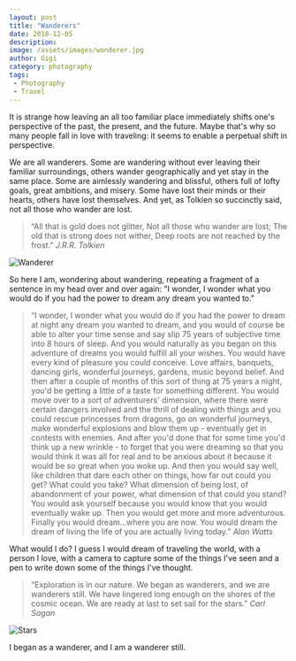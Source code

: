 ```yaml
---
layout: post
title: "Wanderers"
date: 2018-12-05
description:
image: /assets/images/wonderer.jpg
author: Gigi
category: photography
tags:
 - Photography
 - Travel
---
```


It is strange how leaving an all too familiar place immediately shifts one's perspective of the past, the present, and the future. Maybe that's why so many people fall in love with traveling: it seems to enable a perpetual shift in perspective.

We are all wanderers. Some are wandering without ever leaving their familiar surroundings, others wander geographically and yet stay in the same place. Some are aimlessly wandering and blissful, others full of lofty goals, great ambitions, and misery. Some have lost their minds or their hearts, others have lost themselves. And yet, as Tolkien so succinctly said, not all those who wander are lost.

<blockquote>
  “All that is gold does not glitter,
  Not all those who wander are lost;
  The old that is strong does not wither,
  Deep roots are not reached by the frost.”
  <cite>J.R.R. Tolkien</cite>
</blockquote>

![Wanderer](/assets/images/wanderer.jpg#full)

So here I am, wondering about wandering, repeating a fragment of a sentence in my head over and over again: "I wonder, I wonder what you would do if you had the power to dream any dream you wanted to."

<blockquote>
  “I wonder, I wonder what you would do if you had the power to dream at night any dream you wanted to dream, and you would of course be able to alter your time sense and say slip 75 years of subjective time into 8 hours of sleep. And you would naturally as you began on this adventure of dreams you would fulfill all your wishes. You would have every kind of pleasure you could conceive. Love affairs, banquets, dancing girls, wonderful journeys, gardens, music beyond belief. And then after a couple of months of this sort of thing at 75 years a night, you'd be getting a little of a taste for something different. You would move over to a sort of adventurers' dimension, where there were certain dangers involved and the thrill of dealing with things and you could rescue princesses from dragons, go on wonderful journeys, make wonderful explosions and blow them up - eventually get in contests with enemies. And after you'd done that for some time you'd think up a new wrinkle - to forget that you were dreaming so that you would think it was all for real and to be anxious about it because it would be so great when you woke up. And then you would say well, like children that dare each other on things, how far out could you get? What could you take? What dimension of being lost, of abandonment of your power, what dimension of that could you stand? You would ask yourself because you would know that you would eventually wake up. Then you would get more and more adventurous. Finally you would dream...where you are now. You would dream the dream of living the life of you are actually living today.”
  <cite>Alan Watts</cite>
</blockquote>

What would I do? I guess I would dream of traveling the world, with a person I love, with a camera to capture some of the things I've seen and a pen to write down some of the things I've thought.

<blockquote>
  “Exploration is in our nature. We began as wanderers, and we are wanderers still. We have lingered long enough on the shores of the cosmic ocean. We are ready at last to set sail for the stars.”
  <cite>Carl Sagan</cite>
</blockquote>

![Stars](/assets/images/stars.jpg#full)

I began as a wanderer, and I am a wanderer still.
